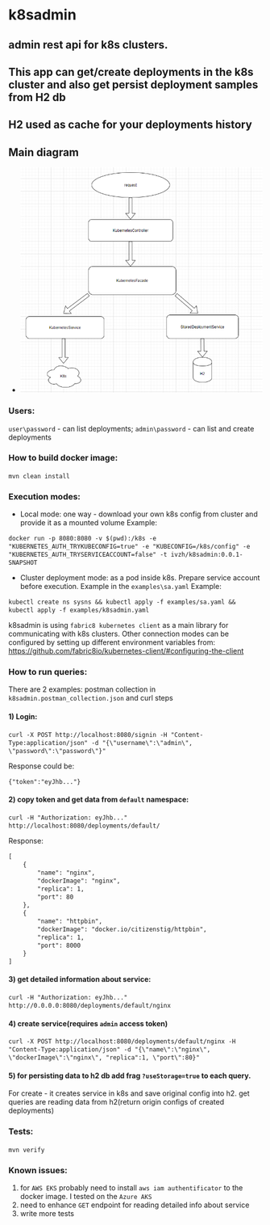 # k8sadmin

## admin rest api for k8s clusters.
## This app can get/create deployments in the k8s cluster and also get persist deployment samples from H2 db
## H2 used as cache for your deployments history

## Main diagram
- ![diagram](pictures/diagram.png "diagram")
### Users:
`user\password` - can list deployments;
`admin\password` - can list and create deployments

### How to build docker image: 
`mvn clean install`

### Execution modes:
- Local mode: one way - download your own k8s config from cluster and provide it as a mounted volume
Example:
```
docker run -p 8080:8080 -v $(pwd):/k8s -e "KUBERNETES_AUTH_TRYKUBECONFIG=true" -e "KUBECONFIG=/k8s/config" -e "KUBERNETES_AUTH_TRYSERVICEACCOUNT=false" -t ivzh/k8sadmin:0.0.1-SNAPSHOT
```

- Cluster deployment mode: as a pod inside k8s. Prepare service account before execution. Example in the `examples\sa.yaml`
Example:
```
kubectl create ns sysns && kubectl apply -f examples/sa.yaml && kubectl apply -f examples/k8sadmin.yaml
```

k8sadmin is using `fabric8 kubernetes client` as a main library for communicating with k8s clusters. 
Other connection modes can be configured by setting up different environment variables from: https://github.com/fabric8io/kubernetes-client/#configuring-the-client

### How to run queries:

There are 2 examples: postman collection in `k8sadmin.postman_collection.json` and curl steps

#### 1) Login:
``` 
curl -X POST http://localhost:8080/signin -H "Content-Type:application/json" -d "{\"username\":\"admin\", \"password\":\"password\"}"
```

Response could be: 
```
{"token":"eyJhb..."}
```

#### 2) copy token and get data from `default` namespace:
```
curl -H "Authorization: eyJhb..."  http://localhost:8080/deployments/default/
```

Response:
```
[
    {
        "name": "nginx",
        "dockerImage": "nginx",
        "replica": 1,
        "port": 80
    },
    {
        "name": "httpbin",
        "dockerImage": "docker.io/citizenstig/httpbin",
        "replica": 1,
        "port": 8000
    }
]
```

#### 3) get detailed information about service:
```
curl -H "Authorization: eyJhb..."  http://0.0.0.0:8080/deployments/default/nginx
```

#### 4) create service(requires `admin` access token)
```
curl -X POST http://localhost:8080/deployments/default/nginx -H "Content-Type:application/json" -d "{\"name\":\"nginx\", \"dockerImage\":\"nginx\", "replica":1, \"port\":80}"
```

#### 5) for persisting data to h2 db add frag `?useStorage=true` to each query. 
For create - it creates service in k8s and save original config into h2. 
get queries are reading data from h2(return origin configs of created deployments)

### Tests: 
`mvn verify`

### Known issues:
1) for `AWS EKS` probably need to install `aws iam authentificator` to the docker image. I tested on the `Azure AKS` 
2) need to enhance `GET` endpoint for reading detailed info about service
3) write more tests
